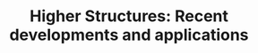 ---
title: "Higher Structures: Recent developments and applications"
collection: conferences
type: "Summer school and workshop"
venue: "Universität Hamburg"
startdate: 2025-09-01
enddate: 2025-09-12
remote: false
---